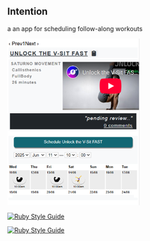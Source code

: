 ## Intention
a an app for scheduling follow-along workouts

<img src="public/wack.png" alt="demo image" width="300"><br>

[![Ruby Style Guide](https://img.shields.io/badge/code_style-rubocop-brightgreen.svg)](https://github.com/rubocop/rubocop)

[![Ruby Style Guide](https://img.shields.io/badge/code_style-community-brightgreen.svg)](https://rubystyle.guide)
